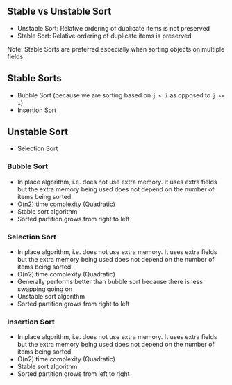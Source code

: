## Stable vs Unstable Sort

- Unstable Sort: Relative ordering of duplicate items is not preserved
- Stable Sort: Relative ordering of duplicate items is preserved

Note: Stable Sorts are preferred especially when sorting objects on multiple fields

## Stable Sorts

- Bubble Sort (because we are sorting based on `j < i` as opposed to `j <= i`)
- Insertion Sort

## Unstable Sort

- Selection Sort

### Bubble Sort

- In place algorithm, i.e. does not use extra memory. It uses extra fields but the extra memory being used does not depend on the number of items being sorted.
- O(n2) time complexity (Quadratic)
- Stable sort algorithm
- Sorted partition grows from right to left

### Selection Sort

- In place algorithm, i.e. does not use extra memory. It uses extra fields but the extra memory being used does not depend on the number of items being sorted.
- O(n2) time complexity (Quadratic)
- Generally performs better than bubble sort because there is less swapping going on
- Unstable sort algorithm
- Sorted partition grows from right to left

### Insertion Sort

- In place algorithm, i.e. does not use extra memory. It uses extra fields but the extra memory being used does not depend on the number of items being sorted.
- O(n2) time complexity (Quadratic)
- Stable sort algorithm
- Sorted partition grows from left to right
